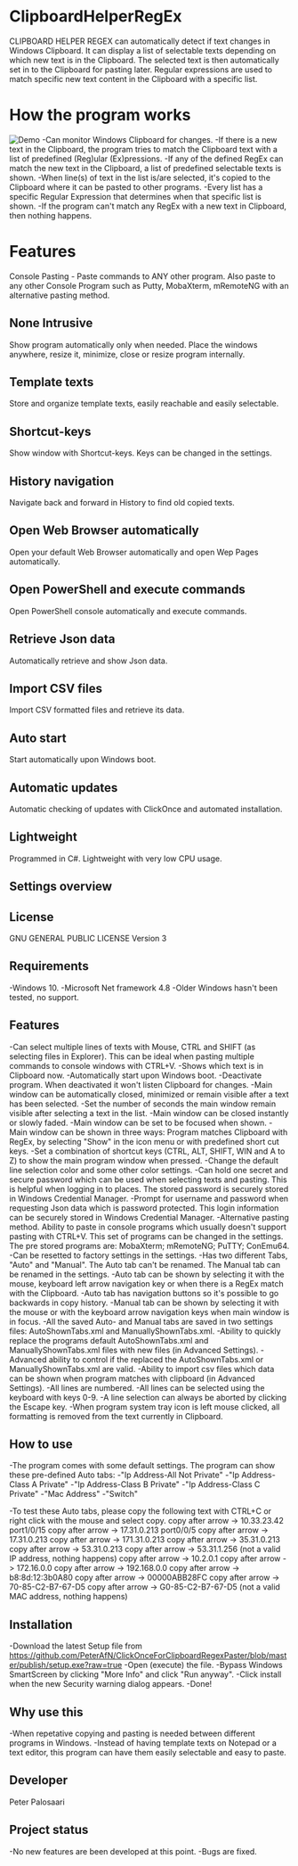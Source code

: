 # ClipboardHelperRegEx
CLIPBOARD HELPER REGEX can automatically detect if text changes in Windows Clipboard. It can display a list of selectable texts depending on which new text is in the Clipboard. The selected text is then automatically set in to the Clipboard for pasting later. Regular expressions are used to match specific new text content in the Clipboard with a specific list.

# How the program works
![Demo](demo/demo.gif)
-Can monitor Windows Clipboard for changes.
-If there is a new text in the Clipboard, the program tries to match the Clipboard text with a list of predefined (Reg)ular (Ex)pressions.
-If any of the defined RegEx can match the new text in the Clipboard, a list of predefined selectable texts is shown. 
-When line(s) of text in the list is/are selected, it's copied to the Clipboard where it can be pasted to other programs.
-Every list has a specific Regular Expression that determines when that specific list is shown.
-If the program can't match any RegEx with a new text in Clipboard, then nothing happens.


# Features
Console Pasting - Paste commands to ANY other program. Also paste to any other Console Program such as Putty, MobaXterm, mRemoteNG with an alternative pasting method.

## None Intrusive
Show program automatically only when needed. Place the windows anywhere, resize it, minimize, close or resize program internally.

## Template texts
Store and organize template texts, easily reachable and easily selectable.

## Shortcut-keys
Show window with Shortcut-keys. Keys can be changed in the settings.

## History navigation
Navigate back and forward in History to find old copied texts.

## Open Web Browser automatically
Open your default Web Browser automatically and open Wep Pages automatically.

## Open PowerShell and execute commands
Open PowerShell console automatically and execute commands.

## Retrieve Json data
Automatically retrieve and show Json data.

## Import CSV files
Import CSV formatted files and retrieve its data.

## Auto start
Start automatically upon Windows boot.

## Automatic updates 
Automatic checking of updates with ClickOnce and automated installation.

## Lightweight
Programmed in C#. Lightweight with very low CPU usage.

## Settings overview

## License
GNU GENERAL PUBLIC LICENSE Version 3

## Requirements
-Windows 10.
-Microsoft Net framework 4.8
-Older Windows hasn't been tested, no support.

## Features
-Can select multiple lines of texts with Mouse, CTRL and SHIFT (as selecting files in Explorer). This can be ideal when pasting multiple commands to console windows with CTRL+V. 
-Shows which text is in Clipboard now.
-Automatically start upon Windows boot.
-Deactivate program. When deactivated it won't listen Clipboard for changes.
-Main window can be automatically closed, minimized or remain visible after a text has been selected.
-Set the number of seconds the main window remain visible after selecting a text in the list.
-Main window can be closed instantly or slowly faded.
-Main window can be set to be focused when shown.
-Main window can be shown in three ways: Program matches Clipboard with RegEx, by selecting "Show" in the icon menu or with predefined short cut keys.
-Set a combination of shortcut keys (CTRL, ALT, SHIFT, WIN and A to Z) to show the main program window when pressed.
-Change the default line selection color and some other color settings.
-Can hold one secret and secure password which can be used when selecting texts and pasting. This is helpful when logging in to places. The stored password is securely stored in Windows Credential Manager.
-Prompt for username and password when requesting Json data which is password protected. This login information can be securely stored in Windows Credential Manager.
-Alternative pasting method. Ability to paste in console programs which usually doesn't support pasting with CTRL+V. This set of programs can be changed in the settings. The pre stored programs are: MobaXterm; mRemoteNG; PuTTY; ConEmu64.
-Can be resetted to factory settings in the settings.
-Has two different Tabs, "Auto" and "Manual". The Auto tab can't be renamed. The Manual tab can be renamed in the settings.
-Auto tab can be shown by selecting it with the mouse, keyboard left arrow navigation key or when there is a RegEx match with the Clipboard.
-Auto tab has navigation buttons so it's possible to go backwards in copy history. 
-Manual tab can be shown by selecting it with the mouse or with the keyboard arrow navigation keys when main window is in focus.
-All the saved Auto- and Manual tabs are saved in two settings files: AutoShownTabs.xml and ManuallyShownTabs.xml.
-Ability to quickly replace the programs default AutoShownTabs.xml and ManuallyShownTabs.xml files with new files (in Advanced Settings).
-Advanced ability to control if the replaced the AutoShownTabs.xml or ManuallyShownTabs.xml are valid. 
-Ability to import csv files which data can be shown when program matches with clipboard (in Advanced Settings).
-All lines are numbered.
-All lines can be selected using the keyboard with keys 0-9.
-A line selection can always be aborted by clicking the Escape key. 
-When program system tray icon is left mouse clicked, all formatting is removed from the text currently in Clipboard.

## How to use
-The program comes with some default settings. The program can show these pre-defined Auto tabs:
	-"Ip Address-All Not Private"
	-"Ip Address-Class A Private"
	-"Ip Address-Class B Private"
	-"Ip Address-Class C Private"
	-"Mac Address"
	-"Switch"

-To test these Auto tabs, please copy the following text with CTRL+C or right click with the mouse and select copy.
	copy after arrow -> 10.33.23.42 port1/0/15
	copy after arrow -> 17.31.0.213 port0/0/5
	copy after arrow -> 17.31.0.213
	copy after arrow -> 171.31.0.213
	copy after arrow -> 35.31.0.213
	copy after arrow -> 53.31.0.213
	copy after arrow -> 53.31.1.256		(not a valid IP address, nothing happens)
	copy after arrow -> 10.2.0.1
	copy after arrow -> 172.16.0.0
	copy after arrow -> 192.168.0.0
	copy after arrow -> b8:8d:12:3b0A80
	copy after arrow -> 00000ABB28FC
	copy after arrow -> 70-85-C2-B7-67-D5
	copy after arrow -> G0-85-C2-B7-67-D5 	(not a valid MAC address, nothing happens)

## Installation
-Download the latest Setup file from https://github.com/PeterAfN/ClickOnceForClipboardRegexPaster/blob/master/publish/setup.exe?raw=true
-Open (execute) the file.
-Bypass Windows SmartScreen by clicking "More Info" and click "Run anyway".
-Click install when the new Security warning dialog appears.
-Done!

## Why use this
-When repetative copying and pasting is needed between different programs in Windows.
-Instead of having template texts on Notepad or a text editor, this program can have them easily selectable and easy to paste.

## Developer
Peter Palosaari

## Project status
-No new features are been developed at this point.
-Bugs are fixed.